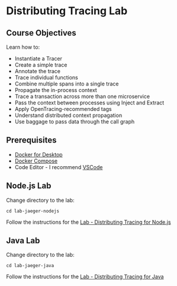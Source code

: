 # Distributing Tracing Lab

## Course Objectives

Learn how to:

- Instantiate a Tracer
- Create a simple trace
- Annotate the trace
- Trace individual functions
- Combine multiple spans into a single trace
- Propagate the in-process context
- Trace a transaction across more than one microservice
- Pass the context between processes using Inject and Extract
- Apply OpenTracing-recommended tags
- Understand distributed context propagation
- Use baggage to pass data through the call graph

## Prerequisites
- [Docker for Desktop](https://www.docker.com/products/docker-desktop)
- [Docker Compose](https://docs.docker.com/compose/install/)
- Code Editor - I recommend [VSCode](https://code.visualstudio.com/)

## Node.js Lab
Change directory to the lab:
```
cd lab-jaeger-nodejs
```
Follow the instructions for the [Lab - Distributing Tracing for Node.js](./modules/ROOT/pages/lab-jaeger-nodejs.adoc)


## Java Lab
Change directory to the lab:
```
cd lab-jaeger-java
```
Follow the instructions for the [Lab - Distributing Tracing for Java](./modules/ROOT/pages/lab-jaeger-java.adoc)
